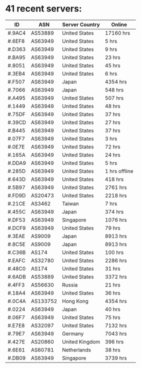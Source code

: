 # 41 recent servers:

| ID | ASN | Server Country | Online |
| ------ | ------ | ------ | ------ |
| #.9AC4 | AS53889 | United States | 17160 hrs |
| #.6EF8 | AS63949 | United States | 5 hrs |
| #.D363 | AS63949 | United States | 9 hrs |
| #.BA95 | AS63949 | United States | 23 hrs |
| #.8051 | AS63949 | United States | 45 hrs |
| #.3EB4 | AS63949 | United States | 6 hrs |
| #.F507 | AS63949 | Japan | 4354 hrs |
| #.7066 | AS63949 | Japan | 548 hrs |
| #.A495 | AS63949 | United States | 507 hrs |
| #.1449 | AS63949 | United States | 48 hrs |
| #.75DF | AS63949 | United States | 37 hrs |
| #.39CD | AS63949 | United States | 27 hrs |
| #.B445 | AS63949 | United States | 37 hrs |
| #.07F7 | AS63949 | United States | 3 hrs |
| #.0E7E | AS63949 | United States | 72 hrs |
| #.165A | AS63949 | United States | 24 hrs |
| #.DDA9 | AS63949 | United States | 5 hrs |
| #.285D | AS63949 | United States | 1 hrs offline |
| #.643D | AS63949 | United States | 418 hrs |
| #.5B97 | AS63949 | United States | 2761 hrs |
| #.FD9D | AS20473 | United States | 2218 hrs |
| #.21CE | AS3462 | Taiwan | 7 hrs |
| #.455C | AS63949 | Japan | 374 hrs |
| #.DF53 | AS63949 | Singapore | 1076 hrs |
| #.DCF9 | AS63949 | United States | 79 hrs |
| #.3EAE | AS9009 | Japan | 8913 hrs |
| #.8C5E | AS9009 | Japan | 8913 hrs |
| #.C36B | AS174 | United States | 100 hrs |
| #.EAFC | AS32780 | United States | 2286 hrs |
| #.48C0 | AS174 | United States | 31 hrs |
| #.6ADB | AS53889 | United States | 3372 hrs |
| #.4FF3 | AS56630 | Russia | 21 hrs |
| #.18A4 | AS63949 | United States | 36 hrs |
| #.0C4A | AS133752 | Hong Kong | 4354 hrs |
| #.0224 | AS63949 | Japan | 40 hrs |
| #.06F7 | AS63949 | United States | 75 hrs |
| #.E7E8 | AS32097 | United States | 7132 hrs |
| #.79E7 | AS63949 | Germany | 7043 hrs |
| #.427E | AS20860 | United Kingdom | 396 hrs |
| #.6E61 | AS60781 | Netherlands | 38 hrs |
| #.DB09 | AS63949 | Singapore | 3739 hrs |


